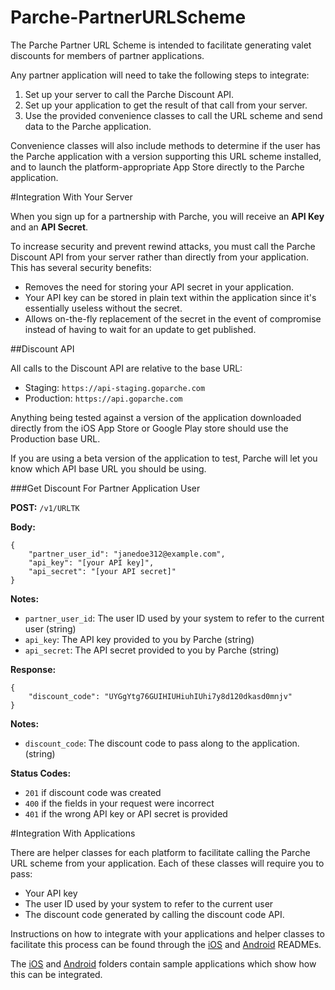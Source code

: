 # Parche-PartnerURLScheme

The Parche Partner URL Scheme is intended to facilitate generating valet discounts for members of partner applications. 

Any partner application will need to take the following steps to integrate: 

1. Set up your server to call the Parche Discount API. 
2. Set up your application to get the result of that call from your server.
3. Use the provided convenience classes to call the URL scheme and send data to the Parche application. 

Convenience classes will also include methods to determine if the user has the Parche application with a version supporting this URL scheme installed, and to launch the platform-appropriate App Store directly to the Parche application. 

#Integration With Your Server

When you sign up for a partnership with Parche, you will receive an **API Key** and an **API Secret**.

To increase security and prevent rewind attacks, you must call the Parche Discount API from your server rather than directly from your application. This has several security benefits: 

- Removes the need for storing your API secret in your application. 
- Your API key can be stored in plain text within the application since it's essentially useless without the secret.
- Allows on-the-fly replacement of the secret in the event of compromise instead of having to wait for an update to get published.

##Discount API

All calls to the Discount API are relative to the base URL: 

- Staging: `https://api-staging.goparche.com`
- Production: `https://api.goparche.com`

Anything being tested against a version of the application downloaded directly from the iOS App Store or Google Play store should use the Production base URL. 

If you are using a beta version of the application to test, Parche will let you know which API base URL you should be using. 

###Get Discount For Partner Application User

**POST:** `/v1/URLTK`

**Body:**

```
{
    "partner_user_id": "janedoe312@example.com",
    "api_key": "[your API key]",
    "api_secret": "[your API secret]"
}
```

**Notes:**

- `partner_user_id`: The user ID used by your system to refer to the current user (string)
- `api_key`: The API key provided to you by Parche (string)
- `api_secret`: The API secret provided to you by Parche (string)

**Response:**

```
{
    "discount_code": "UYGgYtg76GUIHIUHiuhIUhi7y8d120dkasd0mnjv"
}
```

**Notes:**

- `discount_code`: The discount code to pass along to the application. (string)


**Status Codes:**

- `201` if discount code was created
- `400` if the fields in your request were incorrect
- `401` if the wrong API key or API secret is provided

#Integration With Applications

There are helper classes for each platform to facilitate calling the Parche URL scheme from your application. Each of these classes will require you to pass: 

- Your API key
- The user ID used by your system to refer to the current user
- The discount code generated by calling the discount code API. 

Instructions on how to integrate with your applications and helper classes to facilitate this process can be found through the [iOS](iOS/ReadMe-iOS.md) and [Android](Android/ReadMe-Android.md) READMEs. 

The [iOS](iOS) and [Android](Android) folders contain sample applications which show how this can be integrated. 